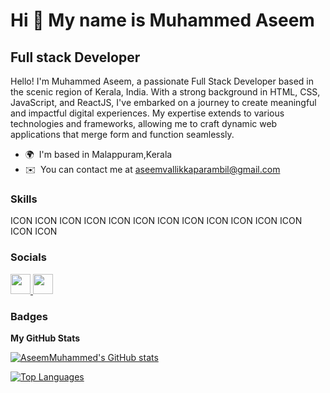Hi 👋 My name is Muhammed Aseem
===============================

Full stack Developer
--------------------

Hello! I'm Muhammed Aseem, a passionate Full Stack Developer based in the scenic region of Kerala, India. With a strong background in HTML, CSS, JavaScript, and ReactJS, I've embarked on a journey to create meaningful and impactful digital experiences. My expertise extends to various technologies and frameworks, allowing me to craft dynamic web applications that merge form and function seamlessly.

* 🌍  I'm based in Malappuram,Kerala
* ✉️  You can contact me at [aseemvallikkaparambil@gmail.com](mailto:aseemvallikkaparambil@gmail.com)

### Skills


<p align="left">
ICON ICON ICON ICON ICON ICON ICON ICON ICON ICON ICON ICON ICON ICON
</p>


### Socials

<p align="left"> <a href="https://www.github.com/AseemMuhammed" target="_blank" rel="noreferrer"> <picture> <source media="(prefers-color-scheme: dark)" srcset="https://raw.githubusercontent.com/danielcranney/readme-generator/main/public/icons/socials/github-dark.svg" /> <source media="(prefers-color-scheme: light)" srcset="https://raw.githubusercontent.com/danielcranney/readme-generator/main/public/icons/socials/github.svg" /> <img src="https://raw.githubusercontent.com/danielcranney/readme-generator/main/public/icons/socials/github.svg" width="32" height="32" /> </picture> </a> <a href="https://www.linkedin.com/in/aseemvp/" target="_blank" rel="noreferrer"> <picture> <source media="(prefers-color-scheme: dark)" srcset="undefined" /> <source media="(prefers-color-scheme: light)" srcset="https://raw.githubusercontent.com/danielcranney/readme-generator/main/public/icons/socials/linkedin.svg" /> <img src="https://raw.githubusercontent.com/danielcranney/readme-generator/main/public/icons/socials/linkedin.svg" width="32" height="32" /> </picture> </a></p>

### Badges

<b>My GitHub Stats</b>

<a href="http://www.github.com/AseemMuhammed"><img src="https://github-readme-stats.vercel.app/api?username=AseemMuhammed&show_icons=true&hide=&count_private=true&title_color=0891b2&text_color=ffffff&icon_color=0891b2&bg_color=1c1917&hide_border=true&show_icons=true" alt="AseemMuhammed's GitHub stats" /></a>

<a href="https://github.com/AseemMuhammed" align="left"><img src="https://github-readme-stats.vercel.app/api/top-langs/?username=AseemMuhammed&langs_count=10&title_color=0891b2&text_color=ffffff&icon_color=0891b2&bg_color=1c1917&hide_border=true&locale=en&custom_title=Top%20%Languages" alt="Top Languages" /></a>

